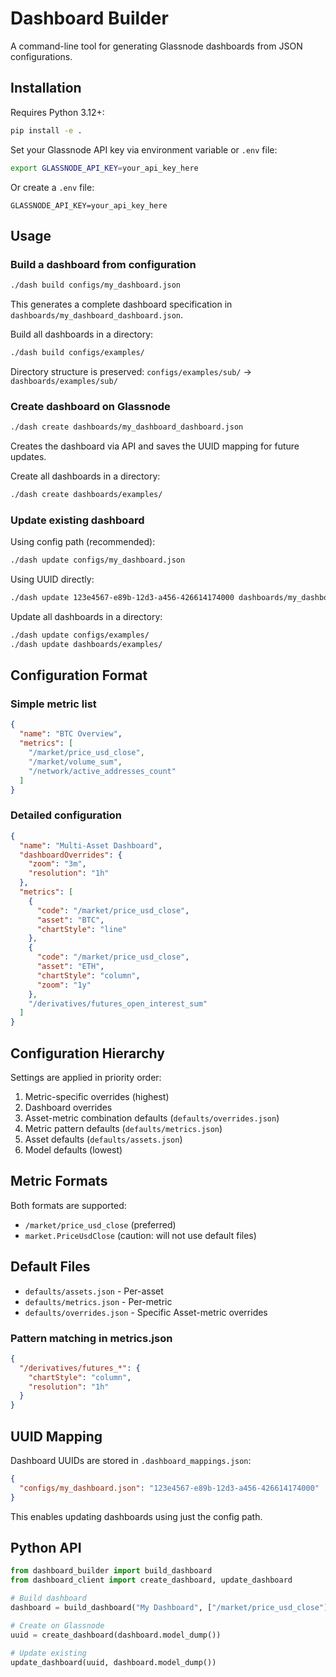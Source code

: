 # Dashboard Builder

A command-line tool for generating Glassnode dashboards from JSON configurations.

## Installation

Requires Python 3.12+:

```bash
pip install -e .
```

Set your Glassnode API key via environment variable or `.env` file:
```bash
export GLASSNODE_API_KEY=your_api_key_here
```

Or create a `.env` file:
```
GLASSNODE_API_KEY=your_api_key_here
```

## Usage

### Build a dashboard from configuration

```bash
./dash build configs/my_dashboard.json
```

This generates a complete dashboard specification in `dashboards/my_dashboard_dashboard.json`.

Build all dashboards in a directory:
```bash
./dash build configs/examples/
```

Directory structure is preserved: `configs/examples/sub/` → `dashboards/examples/sub/`

### Create dashboard on Glassnode

```bash
./dash create dashboards/my_dashboard_dashboard.json
```

Creates the dashboard via API and saves the UUID mapping for future updates.

Create all dashboards in a directory:
```bash
./dash create dashboards/examples/
```

### Update existing dashboard

Using config path (recommended):
```bash
./dash update configs/my_dashboard.json
```

Using UUID directly:
```bash
./dash update 123e4567-e89b-12d3-a456-426614174000 dashboards/my_dashboard_dashboard.json
```

Update all dashboards in a directory:
```bash
./dash update configs/examples/
./dash update dashboards/examples/
```

## Configuration Format

### Simple metric list

```json
{
  "name": "BTC Overview",
  "metrics": [
    "/market/price_usd_close",
    "/market/volume_sum",
    "/network/active_addresses_count"
  ]
}
```

### Detailed configuration

```json
{
  "name": "Multi-Asset Dashboard",
  "dashboardOverrides": {
    "zoom": "3m",
    "resolution": "1h"
  },
  "metrics": [
    {
      "code": "/market/price_usd_close",
      "asset": "BTC",
      "chartStyle": "line"
    },
    {
      "code": "/market/price_usd_close", 
      "asset": "ETH",
      "chartStyle": "column",
      "zoom": "1y"
    },
    "/derivatives/futures_open_interest_sum"
  ]
}
```

## Configuration Hierarchy

Settings are applied in priority order:
1. Metric-specific overrides (highest)
2. Dashboard overrides
3. Asset-metric combination defaults (`defaults/overrides.json`)
4. Metric pattern defaults (`defaults/metrics.json`)
5. Asset defaults (`defaults/assets.json`)
6. Model defaults (lowest)

## Metric Formats

Both formats are supported:
- `/market/price_usd_close` (preferred)
- `market.PriceUsdClose` (caution: will not use default files)

## Default Files

- `defaults/assets.json` - Per-asset
- `defaults/metrics.json` - Per-metric
- `defaults/overrides.json` - Specific Asset-metric overrides

### Pattern matching in metrics.json

```json
{
  "/derivatives/futures_*": {
    "chartStyle": "column",
    "resolution": "1h"
  }
}
```

## UUID Mapping

Dashboard UUIDs are stored in `.dashboard_mappings.json`:

```json
{
  "configs/my_dashboard.json": "123e4567-e89b-12d3-a456-426614174000"
}
```

This enables updating dashboards using just the config path.

## Python API

```python
from dashboard_builder import build_dashboard
from dashboard_client import create_dashboard, update_dashboard

# Build dashboard
dashboard = build_dashboard("My Dashboard", ["/market/price_usd_close"])

# Create on Glassnode
uuid = create_dashboard(dashboard.model_dump())

# Update existing
update_dashboard(uuid, dashboard.model_dump())
```